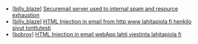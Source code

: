 * [[billy_blaze](https://hackerone.com/billy_blaze)] [Securemail server used to internal spam and resource exhaustion](https://hackerone.com/reports/311776)
* [[billy_blaze](https://hackerone.com/billy_blaze)] [HTML Injection in email from http  www lahitapiola fi henkilo sivut tonttutesti](https://hackerone.com/reports/209398)
* [[bobrov](https://hackerone.com/bobrov)] [HTML Injection in email webApp lahti viestinta lahitapiola fi ](https://hackerone.com/reports/181810)
